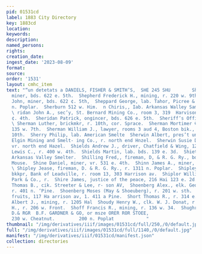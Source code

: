 ```yaml
---
pid: 01531cd
label: 1883 City Directory
key: 1883cd
location: 
keywords: 
description: 
named_persons: 
rights: 
creation_date: 
ingest_date: '2023-08-09'
format: 
source: 
order: '1531'
layout: cmhc_item
text: "“un detetats a DANIELS, FISHER & SMITH’S,  SHE 245 SHU        Shepherd Austin,
  miner, bds. 622 e. 5th.  Shepherd Frederick H., mining, r. 220 w. 9th.  Shepherd
  John, miner, bds. 622 ¢. 5th,  Sheppard George, lab. Tahor, Picree & Co., r. 1015
  n. Poplar.  Sherburn 512 w. Him.  n Chiris,, Iab. Arkansas Walley Sampling Wks.
  \ ridan John A., sec’y, St. Bernard Mining Co., room 3, 319  Harvison av., r. 226
  ¢. 4th.  Sheridan Patrick, ongincer, bds. 626 e. 5th.  Sheriff’s Office, Court Mouse.
  \ Sherman Luther, brickmkr, r. 10th, cor. Sprace.  Sherman Mortimer ©., miner, vr.
  135 w. 7th.  Sherman William J., lawyer, rooms 3 aud 4, Boston bik., r. 125  e,
  10th.  Sherry Philip, lab. American Smelte  Sherwin Albert, pres’t und manager,
  Elgin Mining and Smelt- ing Co., r. north end Hnzel.  Sherwin Susie D., school teacher,
  vr. north end Hazel.  Shields Andrew J., driver, Chatfield & Wing, 124 e. 6th,  Shields
  Lewis C., r. 400 w. 4th.  Shields Martin, lab. bds. 139 e. 3d.  Shietds M. E., jab.
  Arkansas Valley Smelter.  Shilling Fred,, fireman, D, & R. G. Ry., bds. Cadillac
  Mouse.  Shine Daniel, miner, vr. 531 e. 4th.  Shinn James A., miner, r. 601 e. 7th.
  \ Shipley Jease, fireman, D. & R. G. Ry., r. 1311 n. Poplar.  Shipley Robert H.,
  bkkpr, Bank of Leadville, r. room 13, 303 Harrison av.  Shiplor William O., with
  Park & Co., r.  Shire James, justice of the peace, 216 Hai 123 e. 2d.  Shissler
  Thomas B., cik. Streeter & Lee, r- son AV,  Shoenberg Alex., elk. George Kleinhans,
  r. 401 n. ‘Pine.  Shoenberg Moses (May & Shoeuberg), r. 201 w. sth.  Shoenberg Samuel,
  fruits, 117 Ha arrison av, 1. 411 a Pine.  Short Thomas R., r. 314 e. 5th.  Shouse
  Albert J., mining, r. 1205 Hal  Shoudy Henry W., clk. W. J. Donat, r  Shreve Samuel
  H., r. 206 w. Front.  Shoff Francis R., mining, r. 136 w. 34.  Shughrue John, foreman,
  D.& RGR  B.F. GARDNER & GO, or msze ORER ROR STOEE,                                                                        may.
  230 w. Cheatnut.         200 n. Poplat            "
thumbnail: "/img/derivatives/iiif/images/01531cd/full/250,/0/default.jpg"
full: "/img/derivatives/iiif/images/01531cd/full/1140,/0/default.jpg"
manifest: "/img/derivatives/iiif/01531cd/manifest.json"
collection: directories
---
```

